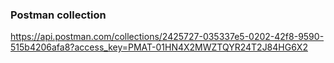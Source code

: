 ### Postman collection
https://api.postman.com/collections/2425727-035337e5-0202-42f8-9590-515b4206afa8?access_key=PMAT-01HN4X2MWZTQYR24T2J84HG6X2
